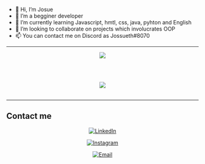 - 👋 Hi, I’m Josue
- 👀 I’m a begginer developer
- 🌱 I’m currently learning Javascript, hmtl, css, java, pyhton and English
- 💞️ I’m looking to collaborate on projects which involucrates OOP
- 📫 You can contact me on Discord as Jossueth#8070
<hr class="dashed">
<div align="center">
  <img src="https://github-readme-stats.vercel.app/api?username=JosueMalla&show_icons=true&bg_color=000000&icon_color=ff8000&title_color=ff8000" href="https://github.com/JosueMalla">
</div>

<br><br>
<div align=center>
  <img src="https://github-readme-stats.vercel.app/api/top-langs/?username=JosueMalla&show_icons=true&bg_color=000000&title_color=ff8000">
</div>
<br>
<hr class="dashed">
<h2>Contact me</h2>

<div align="center" display="inline-block">
  <a target="_blank" href="https://www.linkedin.com/in/josue-manuel-malla-campoverde-48037b248/"><img alt="LinkedIn" src="https://img.shields.io/badge/LinkedIn-Josue%20Malla-blue?style=flat-square&logo=linkedin"></a>

  <a target="_blank" href="https://www.instagram.com/josuema.th/"><img alt="Instagram" src="https://img.shields.io/badge/Instagram-josuema.th-black?style=flat-square&logo=instagram"></a>

  <a href="mailto:negritomallapqs@hotmail.com"><img alt="Email" src="https://img.shields.io/badge/Email-negritomallapqs@hotmail.com-orange?style=flat-square&logo=gmail"></a>
</div>
